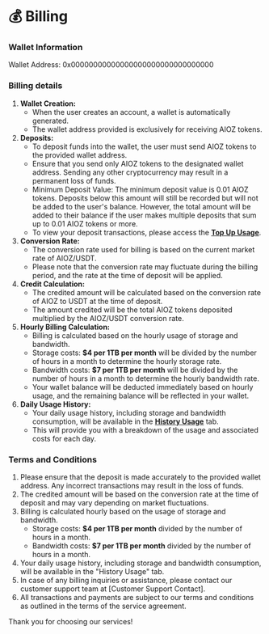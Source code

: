 # 💰 Billing

### Wallet Information

Wallet Address: 0x00000000000000000000000000000000

### Billing details

1. **Wallet Creation:**
   * When the user creates an account, a wallet is automatically generated.
   * The wallet address provided is exclusively for receiving AIOZ tokens.
2. **Deposits:**
   * To deposit funds into the wallet, the user must send AIOZ tokens to the provided wallet address.
   * Ensure that you send only AIOZ tokens to the designated wallet address. Sending any other cryptocurrency may result in a permanent loss of funds.
   * Minimum Deposit Value: The minimum deposit value is 0.01 AIOZ tokens. Deposits below this amount will still be recorded but will not be added to the user's balance. However, the total amount will be added to their balance if the user makes multiple deposits that sum up to 0.01 AIOZ tokens or more.
   * To view your deposit transactions, please access the [**Top Up Usage**](broken-reference).
3. **Conversion Rate:**
   * The conversion rate used for billing is based on the current market rate of AIOZ/USDT.
   * Please note that the conversion rate may fluctuate during the billing period, and the rate at the time of deposit will be applied.
4. **Credit Calculation:**
   * The credited amount will be calculated based on the conversion rate of AIOZ to USDT at the time of deposit.
   * The amount credited will be the total AIOZ tokens deposited multiplied by the AIOZ/USDT conversion rate.
5. **Hourly Billing Calculation:**
   * Billing is calculated based on the hourly usage of storage and bandwidth.
   * Storage costs: **$4 per 1TB per month** will be divided by the number of hours in a month to determine the hourly storage rate.
   * Bandwidth costs: **$7 per 1TB per month** will be divided by the number of hours in a month to determine the hourly bandwidth rate.
   * Your wallet balance will be deducted immediately based on hourly usage, and the remaining balance will be reflected in your wallet.
6. **Daily Usage History:**
   * Your daily usage history, including storage and bandwidth consumption, will be available in the [**History Usage**](broken-reference) tab.
   * This will provide you with a breakdown of the usage and associated costs for each day.

### Terms and Conditions

1. Please ensure that the deposit is made accurately to the provided wallet address. Any incorrect transactions may result in the loss of funds.
2. The credited amount will be based on the conversion rate at the time of deposit and may vary depending on market fluctuations.
3. Billing is calculated hourly based on the usage of storage and bandwidth.
   * Storage costs: **$4 per 1TB per month** divided by the number of hours in a month.
   * Bandwidth costs: **$7 per 1TB per month** divided by the number of hours in a month.
4. Your daily usage history, including storage and bandwidth consumption, will be available in the "History Usage" tab.
5. In case of any billing inquiries or assistance, please contact our customer support team at \[Customer Support Contact].
6. All transactions and payments are subject to our terms and conditions as outlined in the terms of the service agreement.

Thank you for choosing our services!

